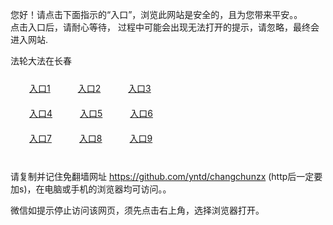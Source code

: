 您好！请点击下面指示的“入口”，浏览此网站是安全的，且为您带来平安。。 <br/>
点击入口后，请耐心等待， 过程中可能会出现无法打开的提示，请忽略，最终会进入网站. </br>

法轮大法在长春<br/>
<div style="padding:10px"><a style="margin:20px" target="_blank" href="https://d1awe6803q5ajt.cloudfront.net/2Qpsp?xkmlmuq" id="ccLink1" rel="nofollow">入口1</a> <a target="_blank" style="margin:20px" href="https://d2c2q4z7v2pf1w.cloudfront.net/2Qpsp?lsuhyfsh" id="ccLink2" rel="nofollow">入口2</a> <a style="margin:20px" target="_blank" href="https://djlsy9zy4f59d.cloudfront.net/2Qpsp?wkivubx" id="ccLink3" rel="nofollow">入口3</a></div>

<div style="padding:10px" ><a style="margin:20px" target="_blank" href="https://d1awe6803q5ajt.cloudfront.net/2Qpsp?xkmlmuq" id="ccLink4" rel="nofollow">入口4</a> <a style="margin:20px" href="https://d2c2q4z7v2pf1w.cloudfront.net/2Qpsp?lsuhyfsh" target="_blank" id="ccLink5" rel="nofollow">入口5</a> <a style="margin:20px" href="https://djlsy9zy4f59d.cloudfront.net/2Qpsp?wkivubx" target="_blank" id="ccLink6" rel="nofollow">入口6</a></div>

<div style="padding:10px"><a style="margin:20px" target="_blank" href="https://d1awe6803q5ajt.cloudfront.net/2Qpsp?xkmlmuq" id="ccLink7" rel="nofollow">入口7</a> <a style="margin:20px" href="https://d2c2q4z7v2pf1w.cloudfront.net/2Qpsp?lsuhyfsh" target="_blank" id="ccLink8" rel="nofollow">入口8</a> <a style="margin:20px" target="_blank" href="https://djlsy9zy4f59d.cloudfront.net/2Qpsp?wkivubx" id="ccLink9" rel="nofollow">入口9</a></div>

<br/>



请复制并记住免翻墙网址 https://github.com/yntd/changchunzx (http后一定要加s)，在电脑或手机的浏览器均可访问。。<br/>

微信如提示停止访问该网页，须先点击右上角，选择浏览器打开。
